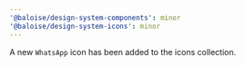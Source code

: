 ```yaml
---
'@baloise/design-system-components': minor
'@baloise/design-system-icons': minor
---
```


A new `WhatsApp` icon has been added to the icons collection.

